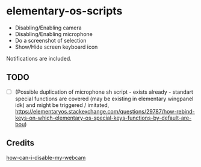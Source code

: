 # elementary-os-scripts

- Disabling/Enabling camera
- Disabling/Enabling microphone
- Do a screenshot of selection
- Show/Hide screen keyboard icon

Notifications are included.

## TODO

- [ ] (Possible duplication of microphone sh script - exists already - standart special functions are covered (may be existing in elementary wingpanel idk) and might be triggered / imitated, https://elementaryos.stackexchange.com/questions/29787/how-rebind-keys-on-which-elementary-os-special-keys-functions-by-default-are-bou)


## Credits

[how-can-i-disable-my-webcam](https://askubuntu.com/questions/166809/how-can-i-disable-my-webcam)
